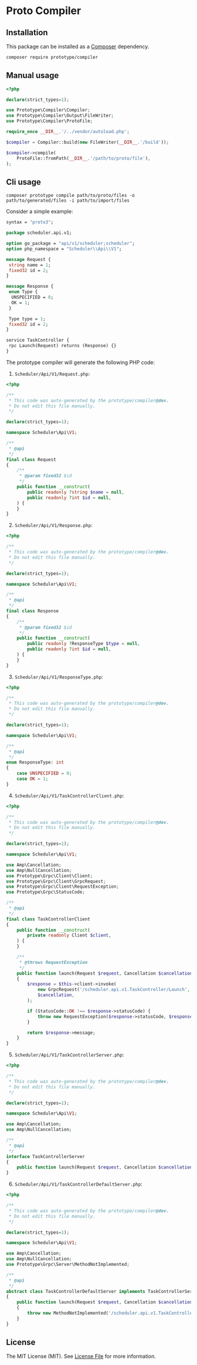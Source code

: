 # Proto Compiler

## Installation

This package can be installed as a [Composer](https://getcomposer.org/) dependency.

```bash
composer require prototype/compiler
```

## Manual usage

```php
<?php

declare(strict_types=1);

use Prototype\Compiler\Compiler;
use Prototype\Compiler\Output\FileWriter;
use Prototype\Compiler\ProtoFile;

require_once __DIR__.'/../vendor/autoload.php';

$compiler = Compiler::build(new FileWriter(__DIR__.'/build'));

$compiler->compile(
    ProtoFile::fromPath(__DIR__.'/path/to/proto/file'),
);
```

## Cli usage

```shell
composer prototype compile path/to/proto/files -o path/to/generated/files -i path/to/import/files
```

Consider a simple example:
```protobuf
syntax = "proto3";

package scheduler.api.v1;

option go_package = "api/v1/scheduler;scheduler";
option php_namespace = "Scheduler\\Api\\V1";

message Request {
 string name = 1;
 fixed32 id = 2;
}

message Response {
 enum Type {
  UNSPECIFIED = 0;
  OK = 1;
 }

 Type type = 1;
 fixed32 id = 2;
}

service TaskController {
 rpc Launch(Request) returns (Response) {}
}
```

The prototype compiler will generate the following PHP code:

1. `Scheduler/Api/V1/Request.php`:
```php
<?php

/**
 * This code was auto-generated by the prototype/compiler@dev.
 * Do not edit this file manually.
 */

declare(strict_types=1);

namespace Scheduler\Api\V1;

/**
 * @api
 */
final class Request
{
    /**
     * @param fixed32 $id
     */
    public function __construct(
        public readonly ?string $name = null,
        public readonly ?int $id = null,
    ) {
    }
}
```

2. `Scheduler/Api/V1/Response.php`:
```php
<?php

/**
 * This code was auto-generated by the prototype/compiler@dev.
 * Do not edit this file manually.
 */

declare(strict_types=1);

namespace Scheduler\Api\V1;

/**
 * @api
 */
final class Response
{
    /**
     * @param fixed32 $id
     */
    public function __construct(
        public readonly ?ResponseType $type = null,
        public readonly ?int $id = null,
    ) {
    }
}
```

3. `Scheduler/Api/V1/ResponseType.php`:
```php
<?php

/**
 * This code was auto-generated by the prototype/compiler@dev.
 * Do not edit this file manually.
 */

declare(strict_types=1);

namespace Scheduler\Api\V1;

/**
 * @api
 */
enum ResponseType: int
{
    case UNSPECIFIED = 0;
    case OK = 1;
}
```

4. `Scheduler/Api/V1/TaskControllerClient.php`:
```php
<?php

/**
 * This code was auto-generated by the prototype/compiler@dev.
 * Do not edit this file manually.
 */

declare(strict_types=1);

namespace Scheduler\Api\V1;

use Amp\Cancellation;
use Amp\NullCancellation;
use Prototype\Grpc\Client\Client;
use Prototype\Grpc\Client\GrpcRequest;
use Prototype\Grpc\Client\RequestException;
use Prototype\Grpc\StatusCode;

/**
 * @api
 */
final class TaskControllerClient
{
    public function __construct(
        private readonly Client $client,
    ) {
    }

    /**
     * @throws RequestException
     */
    public function launch(Request $request, Cancellation $cancellation = new NullCancellation()): Response
    {
        $response = $this->client->invoke(
            new GrpcRequest('/scheduler.api.v1.TaskController/Launch', $request, Response::class),
            $cancellation,
        );

        if (StatusCode::OK !== $response->statusCode) {
            throw new RequestException($response->statusCode, $response->grpcMessage);
        }

        return $response->message;
    }
}
```

5. `Scheduler/Api/V1/TaskControllerServer.php`:
```php
<?php

/**
 * This code was auto-generated by the prototype/compiler@dev.
 * Do not edit this file manually.
 */

declare(strict_types=1);

namespace Scheduler\Api\V1;

use Amp\Cancellation;
use Amp\NullCancellation;

/**
 * @api
 */
interface TaskControllerServer
{
    public function launch(Request $request, Cancellation $cancellation = new NullCancellation()): Response;
}
```

6. `Scheduler/Api/V1/TaskControllerDefaultServer.php`:
```php
<?php

/**
 * This code was auto-generated by the prototype/compiler@dev.
 * Do not edit this file manually.
 */

declare(strict_types=1);

namespace Scheduler\Api\V1;

use Amp\Cancellation;
use Amp\NullCancellation;
use Prototype\Grpc\Server\MethodNotImplemented;

/**
 * @api
 */
abstract class TaskControllerDefaultServer implements TaskControllerServer
{
    public function launch(Request $request, Cancellation $cancellation = new NullCancellation()): Response
    {
        throw new MethodNotImplemented('/scheduler.api.v1.TaskController/Launch');
    }
}
```

## License

The MIT License (MIT). See [License File](../src/Compiler/LICENSE) for more information.
